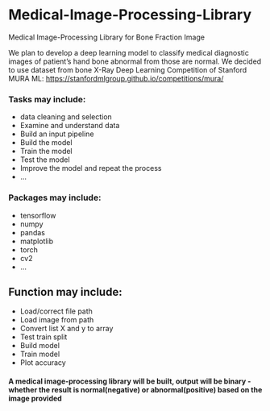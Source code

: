 # Medical-Image-Processing-Library
Medical Image-Processing Library for Bone Fraction Image

We plan to develop a deep learning model to classify medical diagnostic images of patient’s hand bone abnormal from those are normal. We decided to use dataset from bone X-Ray Deep Learning Competition of Stanford MURA ML: https://stanfordmlgroup.github.io/competitions/mura/

### Tasks may include:
- data cleaning and selection
- Examine and understand data
- Build an input pipeline
- Build the model
- Train the model
- Test the model
- Improve the model and repeat the process
- ...

### Packages may include: 
- tensorflow
- numpy
- pandas
- matplotlib
- torch
- cv2
- ...

## Function may include:
- Load/correct file path
- Load image from path
- Convert list X and y to array
- Test train split
- Build model
- Train model
- Plot accuracy

#### A medical image-processing library will be built, output will be binary - whether the result is normal(negative) or abnormal(positive) based on the image provided
